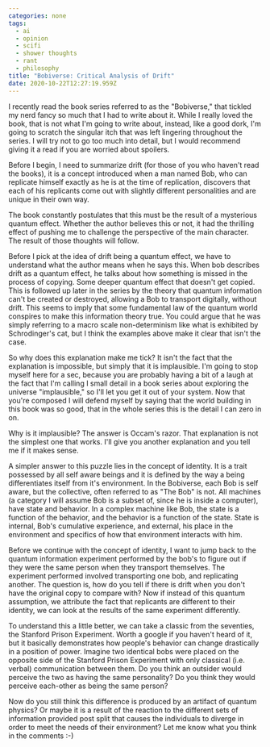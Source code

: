 ```yaml
---
categories: none
tags:
  - ai
  - opinion
  - scifi
  - shower thoughts
  - rant
  - philosophy
title: "Bobiverse: Critical Analysis of Drift"
date: 2020-10-22T12:27:19.959Z
---
```


I recently read the book series referred to as the "Bobiverse," that tickled my nerd fancy so much that I had to write about it. While I really loved the book, that is not what I'm going to write about, instead, like a good dork, I'm going to scratch the singular itch that was left lingering throughout the series. I will try not to go too much into detail, but I would recommend giving it a read if you are worried about spoilers.

Before I begin, I need to summarize drift (for those of you who haven't read the books), it is a concept introduced when a man named Bob, who can replicate himself exactly as he is at the time of replication, discovers that each of his replicants come out with slightly different personalities and are unique in their own way.

The book constantly postulates that this must be the result of a mysterious quantum effect. Whether the author believes this or not, it had the thrilling effect of pushing me to challenge the perspective of the main character. The result of those thoughts will follow.

Before I pick at the idea of drift being a quantum effect, we have to understand what the author means when he says this. When bob describes drift as a quantum effect, he talks about how something is missed in the process of copying. Some deeper quantum effect that doesn't get copied. This is followed up later in the series by the theory that quantum information can't be created or destroyed, allowing a Bob to transport digitally, without drift. This seems to imply that some fundamental law of the quantum world conspires to make this information theory true. You could argue that he was simply referring to a macro scale non-determinism like what is exhibited by Schrodinger's cat, but I think the examples above make it clear that isn't the case.

So why does this explanation make me tick? It isn't the fact that the explanation is impossible, but simply that it is implausible. I'm going to stop myself here for a sec, because you are probably having a bit of a laugh at the fact that I'm calling I small detail in a book series about exploring the universe "implausible," so I'll let you get it out of your system. Now that you're composed I will defend myself by saying that the world building in this book was so good, that in the whole series this is the detail I can zero in on.

Why is it implausible? The answer is Occam's razor. That explanation is not the simplest one that works. I'll give you another explanation and you tell me if it makes sense.

A simpler answer to this puzzle lies in the concept of identity. It is a trait possessed by all self aware beings and it is defined by the way a being differentiates itself from it's environment. In the Bobiverse, each Bob is self aware, but the collective, often referred to as "The Bob" is not. All machines (a category I will assume Bob is a subset of, since he is inside a computer), have state and behavior. In a complex machine like Bob, the state is a function of the behavior, and the behavior is a function of the state. State is internal, Bob's cumulative experience, and external, his place in the environment and specifics of how that environment interacts with him.

Before we continue with the concept of identity, I want to jump back to the quantum information experiment performed by the bob's to figure out if they were the same person when they transport themselves. The experiment performed involved transporting one bob, and replicating another. The question is, how do you tell if there is drift when you don't have the original copy to compare with? Now if instead of this quantum assumption, we attribute the fact that replicants are different to their identity, we can look at the results of the same experiment differently.

To understand this a little better, we can take a classic from the seventies, the Stanford Prison Experiment. Worth a google if you haven't heard of it, but it basically demonstrates how people's behavior can change drastically in a position of power. Imagine two identical bobs were placed on the opposite side of the Stanford Prison Experiment with only classical (i.e. verbal) communication between them. Do you think an outsider would perceive the two as having the same personality? Do you think they would perceive each-other as being the same person?

Now do you still think this difference is produced by an artifact of quantum physics? Or maybe it is a result of the reaction to the different sets of information provided post split that causes the individuals to diverge in order to meet the needs of their environment? Let me know what you think in the comments :-)
